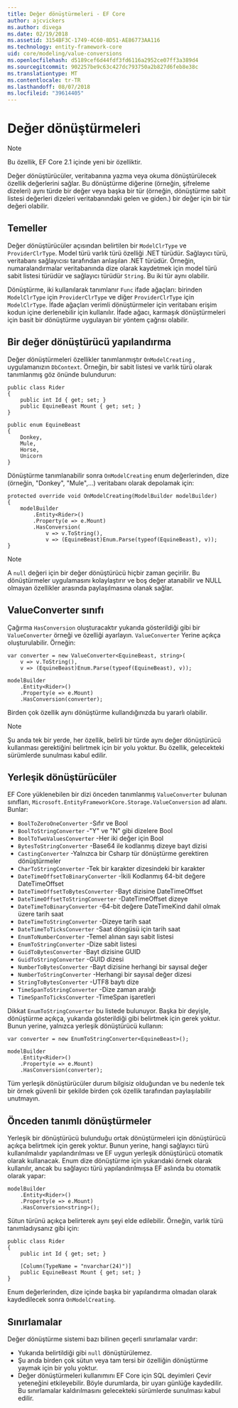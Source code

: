 ```yaml
---
title: Değer dönüştürmeleri - EF Core
author: ajcvickers
ms.author: divega
ms.date: 02/19/2018
ms.assetid: 3154BF3C-1749-4C60-8D51-AE86773AA116
ms.technology: entity-framework-core
uid: core/modeling/value-conversions
ms.openlocfilehash: d5189cef6d44fdf3fd6116a2952ce07ff3a389d4
ms.sourcegitcommit: 902257be9c63c427dc793750a2b827d6feb8e38c
ms.translationtype: MT
ms.contentlocale: tr-TR
ms.lasthandoff: 08/07/2018
ms.locfileid: "39614405"
---
```

# <a name="value-conversions"></a>Değer dönüştürmeleri

> [!NOTE]  
> Bu özellik, EF Core 2.1 içinde yeni bir özelliktir.

Değer dönüştürücüler, veritabanına yazma veya okuma dönüştürülecek özellik değerlerini sağlar. Bu dönüştürme diğerine (örneğin, şifreleme dizeleri) aynı türde bir değer veya başka bir tür (örneğin, dönüştürme sabit listesi değerleri dizeleri veritabanındaki gelen ve giden.) bir değer için bir tür değeri olabilir.

## <a name="fundamentals"></a>Temeller

Değer dönüştürücüler açısından belirtilen bir `ModelClrType` ve `ProviderClrType`. Model türü varlık türü özelliği .NET türüdür. Sağlayıcı türü, veritabanı sağlayıcısı tarafından anlaşılan .NET türüdür. Örneğin, numaralandırmalar veritabanında dize olarak kaydetmek için model türü sabit listesi türüdür ve sağlayıcı türüdür `String`. Bu iki tür aynı olabilir.

Dönüştürme, iki kullanılarak tanımlanır `Func` ifade ağaçları: birinden `ModelClrType` için `ProviderClrType` ve diğer `ProviderClrType` için `ModelClrType`. İfade ağaçları verimli dönüştürmeler için veritabanı erişim kodun içine derlenebilir için kullanılır. İfade ağacı, karmaşık dönüştürmeleri için basit bir dönüştürme uygulayan bir yöntem çağrısı olabilir.

## <a name="configuring-a-value-converter"></a>Bir değer dönüştürücü yapılandırma

Değer dönüştürmeleri özellikler tanımlanmıştır `OnModelCreating` , uygulamanızın `DbContext`. Örneğin, bir sabit listesi ve varlık türü olarak tanımlanmış göz önünde bulundurun:
```Csharp
public class Rider
{
    public int Id { get; set; }
    public EquineBeast Mount { get; set; }
}

public enum EquineBeast
{
    Donkey,
    Mule,
    Horse,
    Unicorn
}
```
Dönüştürme tanımlanabilir sonra `OnModelCreating` enum değerlerinden, dize (örneğin, "Donkey", "Mule",...) veritabanı olarak depolamak için:
```Csharp
protected override void OnModelCreating(ModelBuilder modelBuilder)
{
    modelBuilder
        .Entity<Rider>()
        .Property(e => e.Mount)
        .HasConversion(
            v => v.ToString(),
            v => (EquineBeast)Enum.Parse(typeof(EquineBeast), v));
}
```
> [!NOTE]  
> A `null` değeri için bir değer dönüştürücü hiçbir zaman geçirilir. Bu dönüştürmeler uygulamasını kolaylaştırır ve boş değer atanabilir ve NULL olmayan özellikler arasında paylaşılmasına olanak sağlar.

## <a name="the-valueconverter-class"></a>ValueConverter sınıfı

Çağırma `HasConversion` oluşturacaktır yukarıda gösterildiği gibi bir `ValueConverter` örneği ve özelliği ayarlayın. `ValueConverter` Yerine açıkça oluşturulabilir. Örneğin:
```Csharp
var converter = new ValueConverter<EquineBeast, string>(
    v => v.ToString(),
    v => (EquineBeast)Enum.Parse(typeof(EquineBeast), v));

modelBuilder
    .Entity<Rider>()
    .Property(e => e.Mount)
    .HasConversion(converter);
```
Birden çok özellik aynı dönüştürme kullandığınızda bu yararlı olabilir.

> [!NOTE]  
> Şu anda tek bir yerde, her özellik, belirli bir türde aynı değer dönüştürücü kullanması gerektiğini belirtmek için bir yolu yoktur. Bu özellik, gelecekteki sürümlerde sunulması kabul edilir.

## <a name="built-in-converters"></a>Yerleşik dönüştürücüler

EF Core yüklenebilen bir dizi önceden tanımlanmış `ValueConverter` bulunan sınıfları, `Microsoft.EntityFrameworkCore.Storage.ValueConversion` ad alanı. Bunlar:
* `BoolToZeroOneConverter` -Sıfır ve Bool
* `BoolToStringConverter` -"Y" ve "N" gibi dizelere Bool
* `BoolToTwoValuesConverter` -Her iki değer için Bool
* `BytesToStringConverter` -Base64 ile kodlanmış dizeye bayt dizisi
* `CastingConverter` -Yalnızca bir Csharp tür dönüştürme gerektiren dönüştürmeler
* `CharToStringConverter` -Tek bir karakter dizesindeki bir karakter
* `DateTimeOffsetToBinaryConverter` -İkili Kodlanmış 64-bit değere DateTimeOffset
* `DateTimeOffsetToBytesConverter` -Bayt dizisine DateTimeOffset
* `DateTimeOffsetToStringConverter` -DateTimeOffset dizeye
* `DateTimeToBinaryConverter` -64-bit değere DateTimeKind dahil olmak üzere tarih saat
* `DateTimeToStringConverter` -Dizeye tarih saat
* `DateTimeToTicksConverter` -Saat döngüsü için tarih saat
* `EnumToNumberConverter` -Temel alınan sayı sabit listesi
* `EnumToStringConverter` -Dize sabit listesi
* `GuidToBytesConverter` -Bayt dizisine GUID
* `GuidToStringConverter` -GUID dizesi
* `NumberToBytesConverter` -Bayt dizisine herhangi bir sayısal değer
* `NumberToStringConverter` -Herhangi bir sayısal değer dizesi
* `StringToBytesConverter` -UTF8 baytı dize
* `TimeSpanToStringConverter` -Dize zaman aralığı
* `TimeSpanToTicksConverter` -TimeSpan işaretleri

Dikkat `EnumToStringConverter` bu listede bulunuyor. Başka bir deyişle, dönüştürme açıkça, yukarıda gösterildiği gibi belirtmek için gerek yoktur. Bunun yerine, yalnızca yerleşik dönüştürücü kullanın:
```Csharp
var converter = new EnumToStringConverter<EquineBeast>();

modelBuilder
    .Entity<Rider>()
    .Property(e => e.Mount)
    .HasConversion(converter);
```
Tüm yerleşik dönüştürücüler durum bilgisiz olduğundan ve bu nedenle tek bir örnek güvenli bir şekilde birden çok özellik tarafından paylaşılabilir unutmayın.

## <a name="pre-defined-conversions"></a>Önceden tanımlı dönüştürmeler

Yerleşik bir dönüştürücü bulunduğu ortak dönüştürmeleri için dönüştürücü açıkça belirtmek için gerek yoktur. Bunun yerine, hangi sağlayıcı türü kullanılmalıdır yapılandırılması ve EF uygun yerleşik dönüştürücü otomatik olarak kullanacak. Enum dize dönüştürme için yukarıdaki örnek olarak kullanılır, ancak bu sağlayıcı türü yapılandırılmışsa EF aslında bu otomatik olarak yapar:
```Csharp
modelBuilder
    .Entity<Rider>()
    .Property(e => e.Mount)
    .HasConversion<string>();
```
Sütun türünü açıkça belirterek aynı şeyi elde edilebilir. Örneğin, varlık türü tanımladıysanız gibi için:
```Csharp
public class Rider
{
    public int Id { get; set; }

    [Column(TypeName = "nvarchar(24)")]
    public EquineBeast Mount { get; set; }
}
```
Enum değerlerinden, dize içinde başka bir yapılandırma olmadan olarak kaydedilecek sonra `OnModelCreating`.

## <a name="limitations"></a>Sınırlamalar

Değer dönüştürme sistemi bazı bilinen geçerli sınırlamalar vardır:
* Yukarıda belirtildiği gibi `null` dönüştürülemez.
* Şu anda birden çok sütun veya tam tersi bir özelliğin dönüştürme yaymak için bir yolu yoktur.
* Değer dönüştürmeleri kullanımını EF Core için SQL deyimleri Çevir yeteneğini etkileyebilir. Böyle durumlarda, bir uyarı günlüğe kaydedilir.
Bu sınırlamalar kaldırılmasını gelecekteki sürümlerde sunulması kabul edilir.
